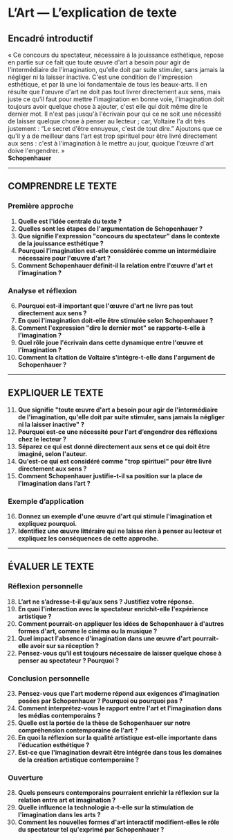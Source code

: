 # L’Art — L’explication de texte

## Encadré introductif
« Ce concours du spectateur, nécessaire à la jouissance esthétique, repose en partie sur ce fait que toute œuvre d'art a besoin pour agir de l'intermédiaire de l'imagination, qu'elle doit par suite stimuler, sans jamais la négliger ni la laisser inactive. C'est une condition de l'impression esthétique, et par là une loi fondamentale de tous les beaux-arts. Il en résulte que l'œuvre d'art ne doit pas tout livrer directement aux sens, mais juste ce qu'il faut pour mettre l'imagination en bonne voie, l'imagination doit toujours avoir quelque chose à ajouter, c'est elle qui doit même dire le dernier mot. Il n'est pas jusqu'à l'écrivain pour qui ce ne soit une nécessité de laisser quelque chose à penser au lecteur ; car, Voltaire l'a dit très justement : “Le secret d'être ennuyeux, c'est de tout dire.” Ajoutons que ce qu'il y a de meilleur dans l'art est trop spirituel pour être livré directement aux sens : c'est à l'imagination à le mettre au jour, quoique l'œuvre d'art doive l'engendrer. »  
**Schopenhauer**

---

## COMPRENDRE LE TEXTE

### Première approche

1. **Quelle est l'idée centrale du texte ?**  
2. **Quelles sont les étapes de l'argumentation de Schopenhauer ?**  
3. **Que signifie l'expression "concours du spectateur" dans le contexte de la jouissance esthétique ?**  
4. **Pourquoi l'imagination est-elle considérée comme un intermédiaire nécessaire pour l'œuvre d'art ?**  
5. **Comment Schopenhauer définit-il la relation entre l'œuvre d'art et l'imagination ?**  

### Analyse et réflexion

6. **Pourquoi est-il important que l'œuvre d'art ne livre pas tout directement aux sens ?**  
7. **En quoi l'imagination doit-elle être stimulée selon Schopenhauer ?**  
8. **Comment l'expression "dire le dernier mot" se rapporte-t-elle à l'imagination ?**  
9. **Quel rôle joue l'écrivain dans cette dynamique entre l'œuvre et l'imagination ?**  
10. **Comment la citation de Voltaire s'intègre-t-elle dans l'argument de Schopenhauer ?**  

---

## EXPLIQUER LE TEXTE

11. **Que signifie "toute œuvre d'art a besoin pour agir de l'intermédiaire de l'imagination, qu'elle doit par suite stimuler, sans jamais la négliger ni la laisser inactive" ?**  
12. **Pourquoi est-ce une nécessité pour l'art d’engendrer des réflexions chez le lecteur ?**  
13. **Séparez ce qui est donné directement aux sens et ce qui doit être imaginé, selon l'auteur.**  
14. **Qu'est-ce qui est considéré comme "trop spirituel" pour être livré directement aux sens ?**  
15. **Comment Schopenhauer justifie-t-il sa position sur la place de l'imagination dans l’art ?**  

### Exemple d’application

16. **Donnez un exemple d'une œuvre d'art qui stimule l'imagination et expliquez pourquoi.**  
17. **Identifiez une œuvre littéraire qui ne laisse rien à penser au lecteur et expliquez les conséquences de cette approche.**  

---

## ÉVALUER LE TEXTE

### Réflexion personnelle

18. **L’art ne s’adresse-t-il qu’aux sens ? Justifiez votre réponse.**  
19. **En quoi l'interaction avec le spectateur enrichit-elle l'expérience artistique ?**  
20. **Comment pourrait-on appliquer les idées de Schopenhauer à d'autres formes d'art, comme le cinéma ou la musique ?**  
21. **Quel impact l'absence d'imagination dans une œuvre d'art pourrait-elle avoir sur sa réception ?**  
22. **Pensez-vous qu'il est toujours nécessaire de laisser quelque chose à penser au spectateur ? Pourquoi ?**  

### Conclusion personnelle

23. **Pensez-vous que l'art moderne répond aux exigences d'imagination posées par Schopenhauer ? Pourquoi ou pourquoi pas ?**  
24. **Comment interprétez-vous le rapport entre l'art et l'imagination dans les médias contemporains ?**  
25. **Quelle est la portée de la thèse de Schopenhauer sur notre compréhension contemporaine de l'art ?**  
26. **En quoi la réflexion sur la qualité artistique est-elle importante dans l'éducation esthétique ?**  
27. **Est-ce que l'imagination devrait être intégrée dans tous les domaines de la création artistique contemporaine ?**  

### Ouverture

28. **Quels penseurs contemporains pourraient enrichir la réflexion sur la relation entre art et imagination ?**  
29. **Quelle influence la technologie a-t-elle sur la stimulation de l'imagination dans les arts ?**  
30. **Comment les nouvelles formes d'art interactif modifient-elles le rôle du spectateur tel qu'exprimé par Schopenhauer ?**  